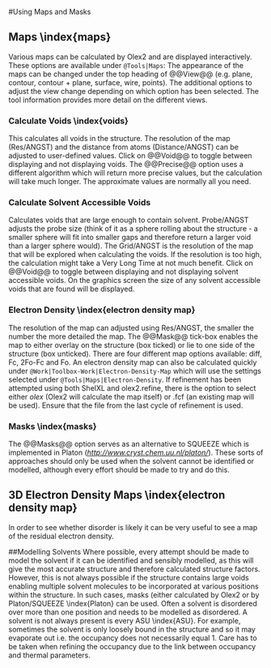 #Using Maps and Masks

## Maps \index{maps}
Various maps can be calculated by Olex2 and are displayed interactively. These options are available under `@Tools|Maps`:
The appearance of the maps can be changed under the top heading of @@View@@ (e.g. plane, contour, contour + plane, surface, wire, points). The additional options to adjust the view change depending on which option has been selected. The tool information provides more detail on the different views.

### Calculate Voids \index{voids}
This calculates all voids in the structure. The resolution of the map (Res/ANGST) and the distance from atoms (Distance/ANGST) can be adjusted to user-defined values. Click on @@Void@@ to toggle between displaying and not displaying voids. The @@Precise@@ option uses a different algorithm which will return more precise values, but the calculation will take much longer. The approximate values are normally all you need.

### Calculate Solvent Accessible Voids
Calculates voids that are large enough to contain solvent. Probe/ANGST adjusts the probe size (think of it as a sphere rolling about the structure - a smaller sphere will fit into smaller gaps and therefore return a larger void than a larger sphere would). The Grid/ANGST is the resolution of the map that will be explored when calculating the voids. If the resolution is too high, the calculation might take a Very Long Time at not much benefit. Click on @@Void@@ to toggle between displaying and not displaying solvent accessible voids. On the graphics screen the size of any solvent accessible voids that are found will be displayed.

### Electron Density \index{electron density map}
The resolution of the map can adjusted using Res/ANGST, the smaller the number the more detailed the map. The @@Mask@@ tick-box enables the map to either overlay on the structure (box ticked) or lie to one side of the structure (box unticked). There are four different map options available: diff, Fc, 2Fo-Fc and Fo.
An electron density map can also be calculated quickly under `@Work|Toolbox-Work|Electron-Density-Map` which will use the settings selected under `@Tools|Maps|Electron-Density`. If refinement has been attempted using both ShelXL and olex2.refine, there is the option to select either *olex* (Olex2 will calculate the map itself) or .fcf (an existing map will be used). Ensure that the file from the last cycle of refinement is used.

### Masks \index{masks}
The @@Masks@@ option serves as an alternative to SQUEEZE which is implemented in Platon (*http://www.cryst.chem.uu.nl/platon/*). These sorts of approaches should only be used when the solvent cannot be identified or modelled, although every effort should be made to try and do this. 

## 3D Electron Density Maps \index{electron density map}
In order to see whether disorder is likely it can be very useful to see a map of the residual electron density.

##Modelling Solvents
Where possible, every attempt should be made to model the solvent if it can be identified and sensibly modelled, as this will give the most accurate structure and therefore calculated structure factors. However, this is not always possible if the structure contains large voids enabling multiple solvent molecules to be incorporated at various positions within the structure. In such cases, masks (either calculated by Olex2 or by Platon/SQUEEZE \index{Platon} can be used.
Often a solvent is disordered over more than one position and needs to be modelled as disordered.
A solvent is not always present is every ASU \index{ASU}. For example, sometimes the solvent is only loosely bound in the structure and so it may evaporate out i.e. the occupancy does not necessarily equal 1. Care has to be taken when refining the occupancy due to the link between occupancy and thermal parameters.
